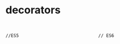 # decorators


<div style="display:flex;">
<div style="flex:1">
<pre style="width:100%"><code class="javascript">
//ES5

</code></pre>
</div>
<div style="flex:1">
<pre style="width:100%"><code class="javascript">
// ES6

</code></pre>
</div>
</div>
